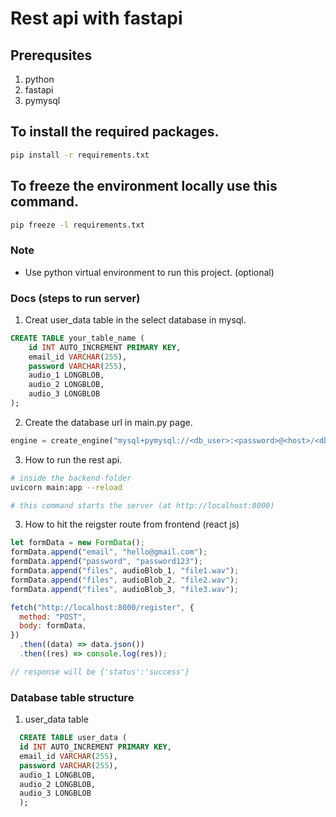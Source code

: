 # Rest api with fastapi

## Prerequsites

1. python
2. fastapi
3. pymysql

## To install the required packages.

```bash
pip install -r requirements.txt
```

## To freeze the environment locally use this command.

```bash
pip freeze -l requirements.txt
```

### Note

- Use python virtual environment to run this project. (optional)

### Docs (steps to run server)

1. Creat user_data table in the select database in mysql.

```sql
CREATE TABLE your_table_name (
    id INT AUTO_INCREMENT PRIMARY KEY,
    email_id VARCHAR(255),
    password VARCHAR(255),
    audio_1 LONGBLOB,
    audio_2 LONGBLOB,
    audio_3 LONGBLOB
);
```

2. Create the database url in main.py page.

```py
engine = create_engine("mysql+pymysql://<db_user>:<password>@<host>/<db>")
```

3. How to run the rest api.

```bash
# inside the backend-folder
uvicorn main:app --reload

# this command starts the server (at http://localhost:8000)
```

3. How to hit the reigster route from frontend (react js)

```js
let formData = new FormData();
formData.append("email", "hello@gmail.com");
formData.append("password", "password123");
formData.append("files", audioBlob_1, "file1.wav");
formData.append("files", audioBlob_2, "file2.wav");
formData.append("files", audioBlob_3, "file3.wav");

fetch("http://localhost:8000/register", {
  method: "POST",
  body: formData,
})
  .then((data) => data.json())
  .then((res) => console.log(res));

// response will be {'status':'success'}
```

### Database table structure

1. user_data table

```sql
  CREATE TABLE user_data (
  id INT AUTO_INCREMENT PRIMARY KEY,
  email_id VARCHAR(255),
  password VARCHAR(255),
  audio_1 LONGBLOB,
  audio_2 LONGBLOB,
  audio_3 LONGBLOB
  );
```
